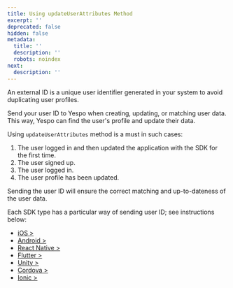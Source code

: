 ```yaml
---
title: Using updateUserAttributes Method
excerpt: ''
deprecated: false
hidden: false
metadata:
  title: ''
  description: ''
  robots: noindex
next:
  description: ''
---
```

An external ID is a unique user identifier generated in your system to avoid duplicating user profiles.

Send your user ID to Yespo when creating, updating, or matching user data. This way, Yespo can find the user's profile and update their data.

Using `updateUserAttributes` method is a must in such cases:

1. The user logged in and then updated the application with the SDK for the first time.
2. The user signed up.
3. The user logged in.
4. The user profile has been updated.

Sending the user ID will ensure the correct matching and up-to-dateness of the user data.

Each SDK type has a particular way of sending user ID; see instructions below:

* [iOS >](https://docs.yespo.io/reference/ios-user-information#external-user-id)
* [Android >](https://docs.yespo.io/reference/android-user-information#external-user-id)
* [React Native >](https://docs.yespo.io/reference/react-native-user-information#external-user-id)
* [Flutter >](https://docs.yespo.io/reference/flutter-user-information#adding-external-user-id)
* [Unity >](https://docs.yespo.io/reference/unity-user-information#adding-external-user-id)
* [Cordova >](https://docs.yespo.io/reference/cordova-sdk-setup)
* [Ionic >](https://docs.yespo.io/reference/ionic-sdk)
